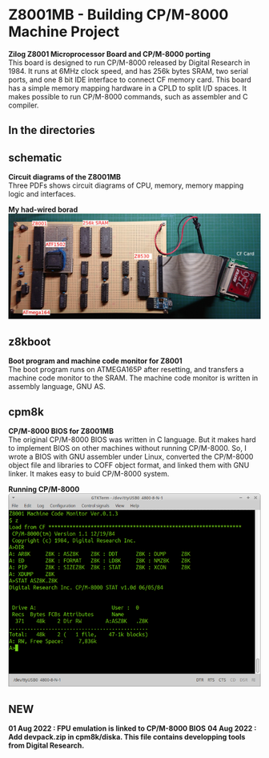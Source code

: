 # Z8001MB - Building CP/M-8000 Machine Project 
**Zilog Z8001 Microprocessor Board and CP/M-8000 porting**    
This board is designed to run CP/M-8000 released by Digital Research in 1984. It runs at 6MHz clock speed, and has 256k bytes SRAM, two serial ports, and one 8 bit IDE interface to connect CF memory card. This board has a simple memory mapping hardware in a CPLD to split I/D spaces. It makes possible to run CP/M-8000 commands, such as assembler and C compiler.

## In the directories   
## schematic
**Circuit diagrams of the Z8001MB**    
Three PDFs shows circuit diagrams of CPU, memory, memory mapping logic and interfaces. 

**My had-wired borad**
![Z8001MB](./schematic/Z8001MB.JPG) 

## z8kboot
**Boot program and machine code monitor for Z8001**  
The boot program runs on ATMEGA165P after resetting, and transfers a machine code monitor to the SRAM.  The machine code monitor is written in assembly language, GNU AS.

## cpm8k
**CP/M-8000 BIOS for Z8001MB**    
The original CP/M-8000 BIOS was written in C language. But it makes hard to implement BIOS on other machines without running CP/M-8000. So, I wrote a BIOS with GNU assembler under Linux, converted the CP/M-8000 object file and libraries to COFF object format, and linked them with GNU linker. It makes easy to buid CP/M-8000 system. 

**Running CP/M-8000**    
![cpm8k](./cpm8k/cpm8k-1.png)

## NEW
**01 Aug 2022 : FPU emulation is linked to CP/M-8000 BIOS**
**04 Aug 2022 : Add devpack.zip in cpm8k/diska. This file contains developping tools from Digital Research.**
